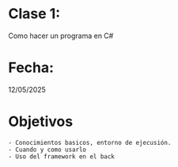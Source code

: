 # Clase 1: 
Como hacer un programa en C#

# Fecha: 
12/05/2025

# Objetivos
    - Conocimientos basicos, entorno de ejecusión.
    - Cuando y como usarlo
    - Uso del framework en el back